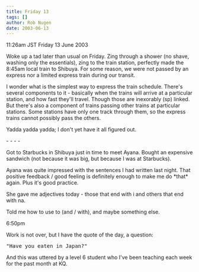 ```yaml
---
title: Friday 13
tags: []
author: Rob Nugen
date: 2003-06-13
---
```


<p class=date>11:26am JST Friday 13 June 2003</p>

<p>Woke up a tad later than usual on Friday.  Zing through a shower
(no shave, washing only the essentials), zing to the train station,
perfectly made the 8:45am local train to Shibuya.  For some reason, we
were not passed by an express nor a limited express train during our
transit.</p>

<p>I wonder what is the simplest way to express the train schedule.
There's several components to it - basically when the trains will
arrive at a particular station, and how fast they'll travel.  Though
those are inexorably (sp) linked.  But there's also a component of
trains passing other trains at particular stations.  Some stations
have only one track through them, so the express trains cannot
possibly pass the others.</p>

<p>Yadda yadda yadda; I don't yet have it all figured out.</p>

<p>- - - -</p>

<p>Got to Starbucks in Shibuya just in time to meet Ayana.  Bought an
expensive sandwich (not because it was big, but because I was at
Starbucks).</p>

<p>Ayana was quite impressed with the sentences I had written last
night.  That positive feedback / good feeling is definitely enough to
make me do *that* again.   Plus it's good practice.</p>

<p>She gave me adjectives today - those that end with i and others
that end with na.</p>

<p>Told me how to use to (and / with), and maybe something else.</p>

<p class=date>6:50pm</p>

<p>Work is not over, but I have the quote of the day, a question:</p>

<pre>
"Have you eaten in Japan?"
</pre>

<p>And this was uttered by a level 6 student who I've been teaching
each week for the past month at KQ.</p>


